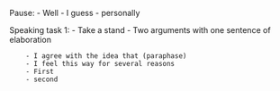 Pause:
    - Well
    - I guess
    - personally

Speaking task 1:
        - Take a stand
        - Two arguments with one sentence of elaboration

        - I agree with the idea that (paraphase)
        - I feel this way for several reasons
        - First 
        - second

